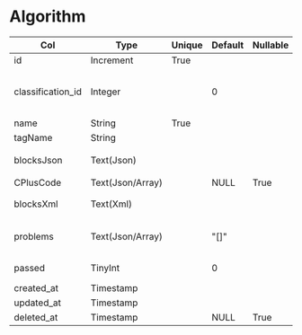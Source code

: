 # Algorithm

| Col | Type | Unique | Default | Nullable | Comment |
| --- | --- | --- | --- | --- | --- |
| id | Increment | True | | | |
| classification_id | Integer | | 0 | | refer to [classification.id](./classification.md "doc of talbe classification"), 0 for no classification |
| name | String | True | | | |
| tagName | String | | | | |
| blocksJson | Text(Json) | | | | 包含伪代码的用来运行的json |
| CPlusCode | Text(Json/Array) | | NULL | True | C++ code |
| blocksXml | Text(Xml) | | | | 用来恢复方块的xml |
| problems | Text(Json/Array) | | "[]" | | the problem array of this algorithm |
| passed | TinyInt | | 0 | | Is admin Verified |
| created_at | Timestamp | | | | |
| updated_at | Timestamp | | | | |
| deleted_at | Timestamp | | NULL | True | For soft delete |
